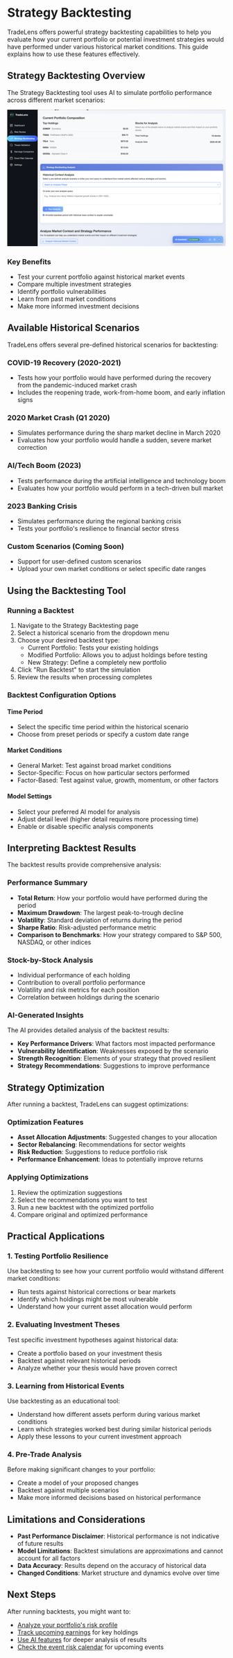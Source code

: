 # Strategy Backtesting

TradeLens offers powerful strategy backtesting capabilities to help you evaluate how your current portfolio or potential investment strategies would have performed under various historical market conditions. This guide explains how to use these features effectively.

## Strategy Backtesting Overview

The Strategy Backtesting tool uses AI to simulate portfolio performance across different market scenarios:

![Strategy Backtesting](../../static/img/dashboard_images/Strategy%20Backtracking.png)

### Key Benefits

- Test your current portfolio against historical market events
- Compare multiple investment strategies
- Identify portfolio vulnerabilities
- Learn from past market conditions
- Make more informed investment decisions

## Available Historical Scenarios

TradeLens offers several pre-defined historical scenarios for backtesting:

### COVID-19 Recovery (2020-2021)
- Tests how your portfolio would have performed during the recovery from the pandemic-induced market crash
- Includes the reopening trade, work-from-home boom, and early inflation signs

### 2020 Market Crash (Q1 2020)
- Simulates performance during the sharp market decline in March 2020
- Evaluates how your portfolio would handle a sudden, severe market correction

### AI/Tech Boom (2023)
- Tests performance during the artificial intelligence and technology boom
- Evaluates how your portfolio would perform in a tech-driven bull market

### 2023 Banking Crisis
- Simulates performance during the regional banking crisis
- Tests your portfolio's resilience to financial sector stress

### Custom Scenarios (Coming Soon)
- Support for user-defined custom scenarios
- Upload your own market conditions or select specific date ranges

## Using the Backtesting Tool

### Running a Backtest

1. Navigate to the Strategy Backtesting page
2. Select a historical scenario from the dropdown menu
3. Choose your desired backtest type:
   - Current Portfolio: Tests your existing holdings
   - Modified Portfolio: Allows you to adjust holdings before testing
   - New Strategy: Define a completely new portfolio
4. Click "Run Backtest" to start the simulation
5. Review the results when processing completes

### Backtest Configuration Options

#### Time Period
- Select the specific time period within the historical scenario
- Choose from preset periods or specify a custom date range

#### Market Conditions
- General Market: Test against broad market conditions
- Sector-Specific: Focus on how particular sectors performed
- Factor-Based: Test against value, growth, momentum, or other factors

#### Model Settings
- Select your preferred AI model for analysis
- Adjust detail level (higher detail requires more processing time)
- Enable or disable specific analysis components

## Interpreting Backtest Results

The backtest results provide comprehensive analysis:

### Performance Summary

- **Total Return**: How your portfolio would have performed during the period
- **Maximum Drawdown**: The largest peak-to-trough decline
- **Volatility**: Standard deviation of returns during the period
- **Sharpe Ratio**: Risk-adjusted performance metric
- **Comparison to Benchmarks**: How your strategy compared to S&P 500, NASDAQ, or other indices

### Stock-by-Stock Analysis

- Individual performance of each holding
- Contribution to overall portfolio performance
- Volatility and risk metrics for each position
- Correlation between holdings during the scenario

### AI-Generated Insights

The AI provides detailed analysis of the backtest results:

- **Key Performance Drivers**: What factors most impacted performance
- **Vulnerability Identification**: Weaknesses exposed by the scenario
- **Strength Recognition**: Elements of your strategy that proved resilient
- **Strategy Recommendations**: Suggestions to improve performance

## Strategy Optimization

After running a backtest, TradeLens can suggest optimizations:

### Optimization Features

- **Asset Allocation Adjustments**: Suggested changes to your allocation
- **Sector Rebalancing**: Recommendations for sector weights
- **Risk Reduction**: Suggestions to reduce portfolio risk
- **Performance Enhancement**: Ideas to potentially improve returns

### Applying Optimizations

1. Review the optimization suggestions
2. Select the recommendations you want to test
3. Run a new backtest with the optimized portfolio
4. Compare original and optimized performance

## Practical Applications

### 1. Testing Portfolio Resilience

Use backtesting to see how your current portfolio would withstand different market conditions:

- Run tests against historical corrections or bear markets
- Identify which holdings might be most vulnerable
- Understand how your current asset allocation would perform

### 2. Evaluating Investment Theses

Test specific investment hypotheses against historical data:

- Create a portfolio based on your investment thesis
- Backtest against relevant historical periods
- Analyze whether your thesis would have proven correct

### 3. Learning from Historical Events

Use backtesting as an educational tool:

- Understand how different assets perform during various market conditions
- Learn which strategies worked best during similar historical periods
- Apply these lessons to your current investment approach

### 4. Pre-Trade Analysis

Before making significant changes to your portfolio:

- Create a model of your proposed changes
- Backtest against multiple scenarios
- Make more informed decisions based on historical performance

## Limitations and Considerations

- **Past Performance Disclaimer**: Historical performance is not indicative of future results
- **Model Limitations**: Backtest simulations are approximations and cannot account for all factors
- **Data Accuracy**: Results depend on the accuracy of historical data
- **Changed Conditions**: Market structure and dynamics evolve over time

## Next Steps

After running backtests, you might want to:

- [Analyze your portfolio's risk profile](risk_assessment.md)
- [Track upcoming earnings](earnings_analysis.md) for key holdings
- [Use AI features](ai_features.md) for deeper analysis of results
- [Check the event risk calendar](event_risk_calendar.md) for upcoming events 